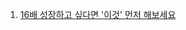 1. [16배 성장하고 싶다면 '이것' 먼저 해보세요](https://eopla.net/magazines/58?fbclid=IwAR0u5EcVZ1Hg1Z7CDkIwnUyf1M-5eZkJlJjB5ZqhuoCbKJl7c9NQYrwYKD4#)